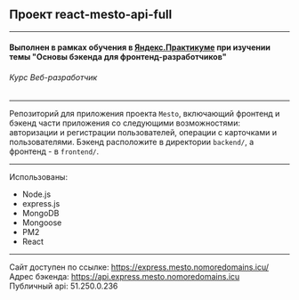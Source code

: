 ## Проект react-mesto-api-full
------

#### Выполнен в рамках обучения в [**Яндекс.Практикуме**](https://praktikum.yandex.ru/ "Яндекс.Практикум") при изучении темы "Основы бэкенда для фронтенд-разработчиков"
###### Курс Веб-разработчик
-----

Репозиторий для приложения проекта `Mesto`, включающий фронтенд и бэкенд части приложения со следующими возможностями: авторизации и регистрации пользователей, операции с карточками и пользователями. Бэкенд расположите в директории `backend/`, а фронтенд - в `frontend/`.


---

Использованы:

* Node.js
* express.js
* MongoDB
* Mongoose
* PM2
* React

---

Сайт доступен по ссылке: https://express.mesto.nomoredomains.icu/  
Адрес бэкенда: https://api.express.mesto.nomoredomains.icu  
Публичный api: 51.250.0.236

